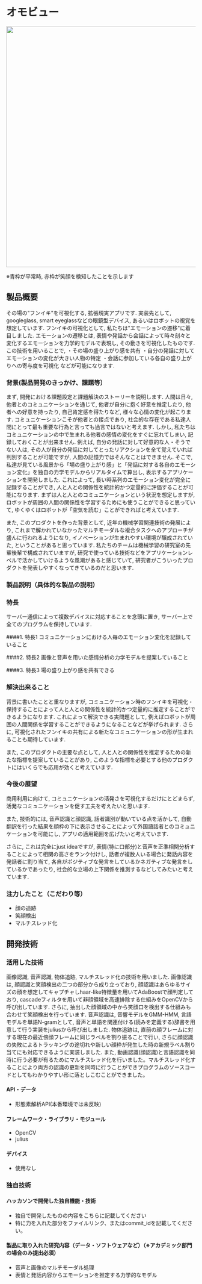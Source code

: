 # オモビュー
<img src="https://github.com/jphacks/KB_02/raw/master/source/movie.gif" width="640">

※青枠が平常時, 赤枠が笑顔を検知したことを示します

## 製品概要
その場の"フンイキ"を可視化する, 拡張現実アプリです. 実装先として, googleglass, smart eyeglassなどの眼鏡型デバイス, あるいはロボットの視覚を想定しています. 
フンイキの可視化として, 私たちは"エモーションの遷移"に着目しました. エモーションの遷移とは, 表情や発話から会話によって時々刻々と変化するエモーションを力学的モデルで表現し, その動きを可視化したものです. 
この技術を用いることで, 
・その場の盛り上がり感を共有
・自分の発話に対してエモーションの変化が大きい人物の特定
・会話に参加している各自の盛り上がりへの寄与度を可視化
などが可能になります.

### 背景(製品開発のきっかけ、課題等）
まず, 開発における課題設定と課題解決のストーリーを説明します.
人間は日々, 他者とのコミュニケーションを通じて, 他者が自分に抱く好意を推定したり, 他者への好意を持ったり, 自己肯定感を得たりなど, 様々な心情の変化が起こります. コミュニケーションこそが他者との接点であり, 社会的な存在である私達人間にとって最も重要な行為と言っても過言ではないと考えます. 
しかし, 私たちはコミュニケーションの中で生まれる他者の感情の変化をすぐに忘れてしまい, 記録しておくことが出来ません. 例えば, 自分の発話に対して好意的な人・そうでない人は, その人が自分の発話に対してとったリアクションを全て覚えていれば判別することが可能ですが, 人間の記憶力ではそんなことはできません. 
そこで, 私達が見ている風景から「場の盛り上がり感」と「発話に対する各自のエモーション変化」を独自の力学モデルからリアルタイムで算出し, 表示するアプリケーションを開発しました. これによって, 長い時系列のエモーション変化が完全に記録することができ, 人と人との関係性を統計的かつ定量的に評価することが可能になります. 
まずは人と人とのコミュニケーションという状況を想定しますが, ロボットが周囲の人間の関係性を学習するためにも使うことができると思っていて, ゆくゆくはロボットが「空気を読む」ことができればと考えています.

また, このプロダクトを作った背景として, 近年の機械学習関連技術の発展により, これまで解かれていなかったマルチモーダルな複合タスクへのアプローチが盛んに行われるようになり, イノベーションが生まれやすい環境が醸成されていた, ということがあると思っています. 私たちのチームは機械学習の研究室の先輩後輩で構成されていますが, 研究で使っている技術などをアプリケーションレベルで活かしていけるような風潮があると感じていて, 研究者がこういったプロダクトを発表しやすくなってきているのだと思います.

### 製品説明（具体的な製品の説明）
### 特長
サーバー通信によって複数デバイスに対応することを念頭に置き, サーバー上で全てのプログラムを保持しています.

####1. 特長1
コミュニケーションにおける人毎のエモーション変化を記録していること

####2. 特長2
画像と音声を用いた感情分析の力学モデルを提案していること

####3. 特長3
場の盛り上がり感を共有できる

### 解決出来ること
背景に書いたことと重なりますが, コミュニケーション時のフンイキを可視化・保持することによって人と人との関係性を統計的かつ定量的に推定することができるようになります. これによって解決できる実問題として, 例えばロボットが周囲の人間関係を学習することができるようになることなどが挙げられます. さらに, 可視化されたフンイキの共有による新たなコミュニケーションの形が生まれることも期待しています.

また, このプロダクトの主要な点として, 人と人との関係性を推定するための新たな指標を提案していることがあり, このような指標を必要とする他のプロダクトにはいくらでも応用が効くと考えています.

### 今後の展望
商用利用に向けて, コミュニケーションの活発さを可視化するだけにとどまらず, 活発なコミュニケーションを促す工夫を考えたいと思います.

また, 技術的には, 音声認識と顔認識, 話者識別が動いている点を活かして, 自動翻訳を行った結果を顔枠の下に表示させることによって外国語話者とのコミュニケーションを可能にし, アプリの適用範囲を広げたいと考えています. 

さらに, これは完全にjust ideaですが, 表情(特に口部分)と音声を正準相関分析することによって相関の高さをランク付けし, 話者が複数人いる場合に発話内容を発話者に割り当て, 各自がポジティブな発言をしているかネガティブな発言をしているかであったり, 社会的な立場の上下関係を推測するなどしてみたいと考えています.

### 注力したこと（こだわり等）
* 顔の追跡
* 笑顔検出
* マルチスレッド化

## 開発技術
### 活用した技術
画像認識, 音声認識, 物体追跡, マルチスレッド化の技術を用いました. 
画像認識は, 顔認識と笑顔検出の二つの部分から成り立っており, 顔認識はあらゆるサイズの顔を想定してキャプチャしhaar-like特徴量を用いてAdaBoostで顔判定しており, cascadeフィルタを用いて非顔領域を高速排除する仕組みをOpenCVから呼び出しています. さらに, 抽出した顔領域の中から笑顔口を検出する仕組みも合わせて笑顔検出を行っています.
音声認識は, 音響モデルをGMM-HMM, 言語モデルを単語N-gramとして, 音声と単語を関連付ける(読みを定義する)辞書を用意して行う実装をjuliusから呼び出しました.
物体追跡は, 直前の顔フレームに対する現在の最近傍顔フレームに同じラベルを割り振ることで行い, さらに顔認識の失敗によるトラッキングの途切れや新しい顔枠が発生した時の新規ラベル割り当てにも対応できるように実装しました.
また, 動画認識(顔認識)と言語認識を同時に行う必要が有るためにマルチスレッド化を行いました。マルチスレッド化することにより両方の認識の更新を同時に行うことができプログラムのソースコードとしてもわかりやすい形に落としこむことができました。

#### API・データ
* 形態素解析API(本番環境では未反映)

#### フレームワーク・ライブラリ・モジュール
* OpenCV
* julius

#### デバイス
* 使用なし

### 独自技術
#### ハッカソンで開発した独自機能・技術
* 独自で開発したものの内容をこちらに記載してください
* 特に力を入れた部分をファイルリンク、またはcommit_idを記載してください。

#### 製品に取り入れた研究内容（データ・ソフトウェアなど）（※アカデミック部門の場合のみ提出必須）
* 音声と画像のマルチモーダル処理
* 表情と発話内容からエモーションを推定する力学的なモデル
